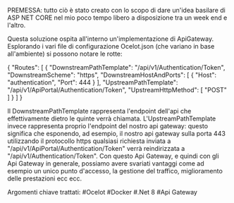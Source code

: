 PREMESSA: tutto ciò è stato creato con lo scopo di dare un'idea basilare di ASP NET CORE nel mio poco tempo libero a disposizione tra un week end e l'altro.

Questa soluzione ospita all'interno un'implementazione di ApiGateway. Esplorando i vari file di configurazione Ocelot.json (che variano in base all'ambiente) si possono notare le rotte:

{
"Routes": [
  {
    "DownstreamPathTemplate": "/api/v1/Authentication/Token",
    "DownstreamScheme": "https",
    "DownstreamHostAndPorts": [
      {
        "Host": "authentication",
        "Port": 444
      }
    ],
    "UpstreamPathTemplate": "/api/v1/ApiPortal/Authentication/Token",
    "UpstreamHttpMethod": [ "POST" ]
  }
]
}

Il DownstreamPathTemplate rappresenta l'endpoint dell'api che effettivamente dietro le quinte verrà chiamata. L'UpstreamPathTemplate invece rappresenta proprio l'endpoint del nostro api gateway: questo
significa che esponendo, ad esempio, il nostro api gateway sulla porta 443 utilizzando il protocollo https qualsiasi richiesta inviata a "/api/v1/ApiPortal/Authentication/Token" verrà reindirizzata
a "/api/v1/Authentication/Token". Con questo Api Gateway, e quindi con gli Api Gateway in generale, possiamo avere svariati vantaggi come ad esempio un unico punto d'accesso, la gestione del traffico,
miglioramento delle prestazioni ecc ecc.

Argomenti chiave trattati:
#Ocelot
#Docker
#.Net 8
#Api Gateway
